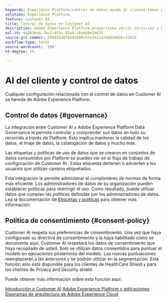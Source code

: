 ```yaml
---
keywords: Experience Platform;control de datos;ayuda al cliente;temas populares
solution: Experience Platform
feature: Customer AI
title: Control de datos en Customer AI
description: Adobe Experience Platform proporciona varios servicios y herramientas que le permiten controlar con seguridad los datos de experiencia recopilados para cumplir con sus prácticas comerciales, obligaciones legales y procesos de desarrollo.
exl-id: de0836a4-7bc2-4f9c-95a9-c01dd9e2b03f
source-git-commit: f0bd35d8fb592900c61ed4a1a74d05901bc32810
workflow-type: tm+mt
source-wordcount: '295'
ht-degree: 6%

---
```


# AI del cliente y control de datos

Cualquier configuración relacionada con el control de datos en Customer AI se hereda de Adobe Experience Platform.

## Control de datos {#governance}

La integración entre Customer AI y Adobe Experience Platform Data Governance le permite controlar y comprender sus datos en todo su recorrido a través de Platform. Esto implica mantener la calidad de los datos, el linaje de datos, la catalogación de datos y mucho más.

Las etiquetas y políticas de uso de datos que se crearon en conjuntos de datos consumidos por Platform se pueden ver en el flujo de trabajo de configuración de Customer AI . Estas etiquetas detienen o advierten a los usuarios que utilizan campos etiquetados.

Esta integración le permite administrar el cumplimiento de normas de forma más eficiente. Los administradores de datos de su organización pueden establecer políticas para restringir el uso. Como resultado, puede utilizar datos que cumplan las políticas definidas por los administradores de datos. Lea la documentación de [Etiquetas y políticas](https://experienceleague.adobe.com/docs/analytics-platform/using/cja-dataviews/data-governance.html?lang=es) para obtener más información.

## Política de consentimiento {#consent-policy}

Customer AI respeta sus preferencias de consentimiento. Una vez que haya configurado su directiva de consentimiento y la haya habilitado como se documenta aquí, Customer AI respetará los datos de consentimiento que haya recopilado de usted. Solo se utilizan datos consentidos para puntuar el modelo en ejecuciones posteriores del modelo. Las nuevas puntuaciones reemplazarán a las anteriores y se podrán utilizar en la segmentación. Esta función solo está disponible para los clientes de HealthCare Shield y para los clientes de Privacy and Security shield.

Puede obtener más información sobre esta función aquí:

[Introducción a Customer AI](../../customer-ai/getting-started.md)
[Adobe Experience Platform y aplicaciones](https://experienceleague.adobe.com/docs/blueprints-learn/architecture/architecture-overview/platform-applications.html)
[Diagramas de arquitectura de Adobe Experience Cloud](https://experienceleague.adobe.com/docs/blueprints-learn/architecture/architecture-overview/experience-cloud.html)
